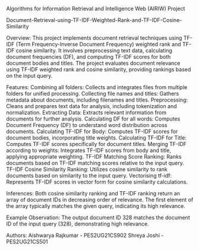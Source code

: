 Algorithms for Information Retrieval and Intelligence Web (AIRIW) Project

Document-Retrieval-using-TF-IDF-Weighted-Rank-and-TF-IDF-Cosine-Similarity


Overview:
This project implements document retrieval techniques using TF-IDF (Term Frequency-Inverse Document Frequency) weighted rank and TF-IDF cosine similarity. It involves preprocessing text data, calculating document frequencies (DF), and computing TF-IDF scores for both document bodies and titles. The project evaluates document relevance using TF-IDF weighted rank and cosine similarity, providing rankings based on the input query.

Features:
Combining all folders: Collects and integrates files from multiple folders for unified processing.
Collecting file names and titles: Gathers metadata about documents, including filenames and titles.
Preprocessing: Cleans and prepares text data for analysis, including tokenization and normalization.
Extracting Data: Extracts relevant information from documents for further analysis.
Calculating DF for all words: Computes Document Frequency (DF) to understand word distribution across documents.
Calculating TF-IDF for Body: Computes TF-IDF scores for document bodies, incorporating title weights.
Calculating TF-IDF for Title: Computes TF-IDF scores specifically for document titles.
Merging TF-IDF according to weights: Integrates TF-IDF scores from body and title, applying appropriate weighting.
TF-IDF Matching Score Ranking: Ranks documents based on TF-IDF matching scores relative to the input query.
TF-IDF Cosine Similarity Ranking: Utilizes cosine similarity to rank documents based on similarity to the input query.
Vectorising tf-idf: Represents TF-IDF scores in vector form for cosine similarity calculations.

Inferences:
Both cosine similarity ranking and TF-IDF ranking return an array of document IDs in decreasing order of relevance. The first element of the array typically matches the given query, indicating its high relevance.

Example Observation:
The output document ID 328 matches the document ID of the input query (328), demonstrating high relevance.

Authors:
Aishwarya Rajkumar - PES2UG21CS902
Shreya Joshi - PES2UG21CS501
